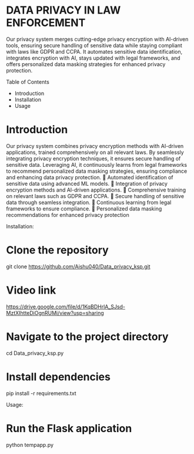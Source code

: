 # DATA PRIVACY IN LAW ENFORCEMENT

Our privacy system merges cutting-edge privacy encryption with AI-driven tools, ensuring secure handling of sensitive data while staying compliant with laws like GDPR and CCPA. It automates sensitive data identification, integrates encryption with AI, stays updated with legal frameworks, and offers personalized data masking strategies for enhanced privacy protection.

Table of Contents
-	Introduction
-	Installation
-	Usage

# Introduction
Our privacy system combines privacy encryption methods with AI-driven applications, trained comprehensively on all relevant laws. By seamlessly integrating privacy encryption techniques, it ensures secure handling of sensitive data. Leveraging AI, it continuously learns from legal frameworks to recommend personalized data masking strategies, ensuring compliance and enhancing data privacy protection.
	Automated identification of sensitive data using advanced ML models.
	Integration of privacy encryption methods and AI-driven applications.
	Comprehensive training on relevant laws such as GDPR and CCPA.
	Secure handling of sensitive data through seamless integration.
	Continuous learning from legal frameworks to ensure compliance.
	Personalized data masking recommendations for enhanced privacy protection

Installation:
# Clone the repository
git clone https://github.com/Aishu040/Data_privacy_ksp.git

# Video link
https://drive.google.com/file/d/1KqBDHrlA_SJsd-MztXIhtteDiOgnRUMi/view?usp=sharing

# Navigate to the project directory
cd Data_privacy_ksp.py

# Install dependencies
pip install -r requirements.txt

Usage:
 # Run the Flask application
python tempapp.py



